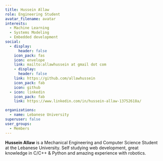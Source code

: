 ```yaml
---
title: Hussein Allaw
role: Engineering Student
avatar_filename: avatar
interests:
  - Machine Learning
  - Systems Modeling
  - Embedded development
social:
  - display:
      header: false
    icon_pack: fas
    icon: envelope
    link: mailto:allawhussein at gmail dot com
	- display:
      header: false
    link: https://github.com/allawhussein
    icon_pack: fab
    icon: github
  - icon: linkedin
    icon_pack: fab
    link: https://www.linkedin.com/in/hussein-allaw-13752618a/

organizations:
  - name: Lebanese University
superuser: false
user_groups:
  - Members
---
```

<!--StartFragment-->

**Hussein Allaw** is a Mechanical Engineering and Computer Science Student at the Lebanese University. Self studying web development, great knowledge in C/C++ & Python and amazing experience with robotics. 



<!--EndFragment-->